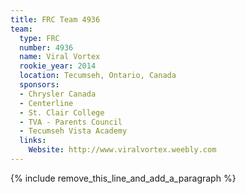 ```yaml
---
title: FRC Team 4936
team:
  type: FRC
  number: 4936
  name: Viral Vortex
  rookie_year: 2014
  location: Tecumseh, Ontario, Canada
  sponsors:
  - Chrysler Canada
  - Centerline
  - St. Clair College
  - TVA - Parents Council
  - Tecumseh Vista Academy
  links:
    Website: http://www.viralvortex.weebly.com
---
```


{% include remove_this_line_and_add_a_paragraph %}